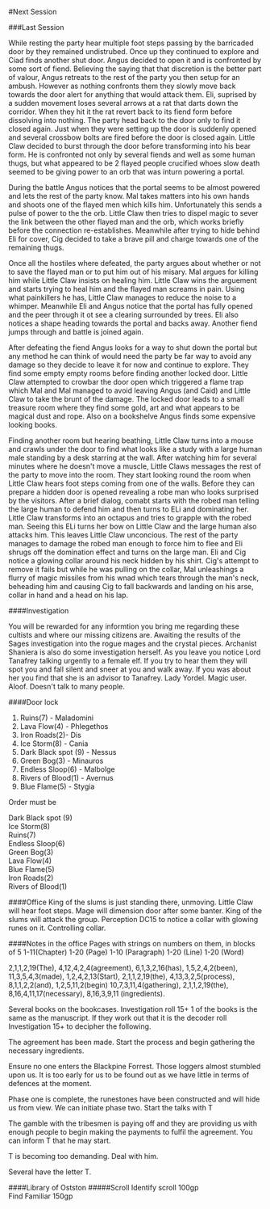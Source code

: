 #Next Session

###Last Session

  While resting the party hear multiple foot steps passing by the barricaded door by they remained undistrubed. Once up they continued to explore and Ciad finds another shut door. Angus decided to open it and is confronted by some sort of fiend. Believing the saying that that discretion is the better part of valour, Angus retreats to the rest of the party you then setup for an ambush. However as nothing confronts them they slowly move back towards the door alert for anything that would attack them. Eli, suprised by a sudden movement loses several arrows at a rat that darts down the corridor. When they hit it the rat revert back to its fiend form before dissolving into nothing. The party head back to the door only to find it closed again. Just when they were setting up the door is suddenly opened and several crossbow bolts are fired before the door is closed again. Little Claw decided to burst through the door before transforming into his bear form. He is confronted not only by several fiends and well as some human thugs, but what appeared to be 2 flayed people crucified whoes slow death seemed to be giving power to an orb that was inturn powering a portal.
  
  During the battle Angus notices that the portal seems to be almost powered and lets the rest of the party know. Mal takes matters into his own hands and shoots one of the flayed men which kills him. Unfortunately this sends a pulse of power to the the orb. Little Claw then tries to dispel magic to sever the link between the other flayed man and the orb, which works briefly before the connection re-establishes. Meanwhile after trying to hide behind Eli for cover, Cig decided to take a brave pill and charge towards one of the remaining thugs.
  
  Once all the hostiles where defeated, the party argues about whether or not to save the flayed man or to put him out of his misary. Mal argues for killing him while Little Claw insists on healing him. Little Claw wins the arguement and starts trying to heal him and the flayed man screams in pain. Using what painkillers he has, Little Claw manages to reduce the noise to a whimper. Meanwhile Eli and Angus notice that the portal has fully opened and the peer through it ot see a clearing surrounded by trees. Eli also notices a shape heading towards the portal and backs away. Another fiend jumps through and battle is joined again.
  
  After defeating the fiend Angus looks for a way to shut down the portal but any method he can think of would need the party be far way to avoid any damage so they decide to leave it for now and continue to explore. They find some empty empty rooms before finding another locked door. Little Claw attempted to crowbar the door open which triggered a flame trap which Mal and Mal managed to avoid leaving Angus (and Caid) and Little Claw to take the brunt of the damage. The locked door leads to a small treasure room where they find some gold, art and what appears to be magical dust and rope. Also on a bookshelve Angus finds some expensive looking books.
  
  Finding another room but hearing beathing, Little Claw turns into a mouse and crawls under the door to find what looks like a study with a large human male standing by a desk starring at the wall. After watching him for several minutes where he doesn't move a muscle, Little Claws messages the rest of the party to move into the room. They start looking round the room when Little Claw hears foot steps coming from one of the walls. Before they can prepare a hidden door is opened revealing a robe man who looks surprised by the visitors. After a brief dialog, comabt starts with the robed man telling the large human to defend him and then turns to ELi and dominating her. Little Claw transforms into an octapus and tries to grapple with the robed man. Seeing this ELi turns her bow on Little Claw and the large human also attacks him. This leaves Little Claw unconcious. The rest of the party manages to damage the robed man enough to force him to flee and Eli shrugs off the domination effect and turns on the large man. Eli and Cig notice a glowing collar around his neck hidden by his shirt. Cig's attempt to remove it fails but while he was pulling on the collar, Mal unleashings a flurry of magic missiles from his wnad which tears through the man's neck, beheading him and causing Cig to fall backwards and landing on his arse, collar in hand and a head on his lap.
  






####Investigation 

You will be rewarded for any informtion you bring me regarding these cultists and where our missing citizens are. Awaiting the results of the Sages investigation into the rogue mages and the crystal pieces. Archanist Shaniera is also do some investigation herself. As you leave you notice Lord Tanafrey talking urgently to a female elf. If you try to hear them they will spot you and fall silent and sneer at you and walk away. If you was about her you find that she is an advisor to Tanafrey. Lady Yordel. Magic user. Aloof. Doesn't talk to many people.

####Door lock

1. Ruins(7) - Maladomini  
2. Lava Flow(4) - Phlegethos
3. Iron Roads(2)- Dis  
4. Ice Storm(8) - Cania  
5. Dark Black spot (9) - Nessus   
6. Green Bog(3) - Minauros  
7. Endless Sloop(6) - Malbolge
8. Rivers of Blood(1) - Avernus 
9. Blue Flame(5) - Stygia  

Order must be 

Dark Black spot (9)  
Ice Storm(8)  
Ruins(7)  
Endless Sloop(6)  
Green Bog(3)  
Lava Flow(4)  
Blue Flame(5)  
Iron Roads(2)  
Rivers of Blood(1)  



####Office
King of the slums is just standing there, unmoving. Little Claw will hear foot steps.
Mage will dimension door after some banter. King of the slums will attack the group. Perception DC15 to notice a collar with glowing runes on it. Controlling collar.

####Notes in the office
Pages with strings on numbers on them, in blocks of 5
1-11(Chapter)
1-20 (Page)
1-10 (Paragraph)
1-20 (Line)
1-20 (Word)

2,1,1,2,19(The), 4,12,4,2,4(agreement), 6,1,3,2,16(has), 1,5,2,4,2(been), 11,3,5,4,3(made), 1,2,4,2,13(Start), 2,1,1,2,19(the), 4,13,3,2,5(process), 8,1,1,2,2(and), 1,2,5,11,2(begin) 10,7,3,11,4(gathering), 2,1,1,2,19(the), 8,16,4,11,17(necessary), 8,16,3,9,11 (ingredients).

Several books on the bookcases. Investigation roll 15+ 1 of the books is the same as the manuscript.
If they work out that it is the decoder roll Investigation 15+ to decipher the following.

The agreement has been made. Start the process and begin gathering the necessary ingredients.  

Ensure no one enters the Blackpine Forrest. Those loggers almost stumbled upon us. It is too early for us to be found out as we have little in terms of defences at the moment.  

Phase one is complete, the runestones have been constructed and will hide us from view. We can initiate phase two. Start the talks with T  

The gamble with the tribesmen is paying off and they are providing us with enough people to begin making the payments to fulfil the agreement. You can inform T that he may start.  

T is becoming too demanding. Deal with him.

Several have the letter T.

####Library of Ostston
#####Scroll
Identify scroll 100gp  
Find Familiar 150gp  


